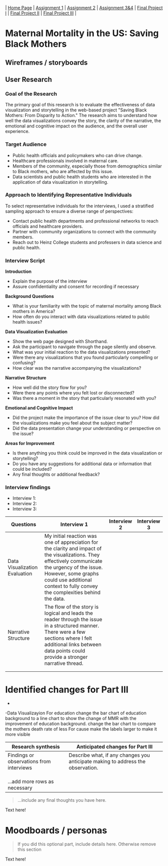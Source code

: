 | [Home Page](https://jasmine54.github.io/Data-Visualization/) | [Assignment 1](Assignment-1) | [Assignment 2](Assignment-2) | [Assignment 3&4](Assignment-3&4) | [Final Project I](final-project-part-1) | [Final Project II](final-project-part-2) | [Final Project III](final-project-part-3) |

# Maternal Mortality in the US: Saving Black Mothers

## Wireframes / storyboards

<script src="https://carnegiemellon.shorthandstories.com/savingmothersinus/embed.js"> </script>


## User Research 

### Goal of the Research

The primary goal of this research is to evaluate the effectiveness of data visualization and storytelling in the web-based project "Saving Black Mothers: From Disparity to Action." The research aims to understand how well the data visualizations convey the story, the clarity of the narrative, the emotional and cognitive impact on the audience, and the overall user experience.

### Target Audience

- Public health officials and policymakers who can drive change.
- Healthcare professionals involved in maternal care.
- Members of the community, especially those from demographics similar to Black mothers, who are affected by this issue.
- Data scientists and public health students who are interested in the application of data visualization in storytelling.

### Approach to Identifying Representative Individuals
To select representative individuals for the interviews, I used a stratified sampling approach to ensure a diverse range of perspectives:

- Contact public health departments and professional networks to reach officials and healthcare providers.
- Partner with community organizations to connect with the community members.
- Reach out to Heinz College students and professers in data science and public health.

### Interview Script

**Introduction**
- Explain the purpose of the interview
- Assure confidentiality and consent for recording if necessary

**Background Questions**
- What is your familiarity with the topic of maternal mortality among Black mothers in America?
- How often do you interact with data visualizations related to public health issues?

**Data Visualization Evaluation**
- Show the web page designed with Shorthand.
- Ask the participant to navigate through the page silently and observe.
- What was your initial reaction to the data visualizations presented?
- Were there any visualizations that you found particularly compelling or confusing?
- How clear was the narrative accompanying the visualizations?

**Narrative Structure**
- How well did the story flow for you?
- Were there any points where you felt lost or disconnected?
- Was there a moment in the story that particularly resonated with you?

**Emotional and Cognitive Impact**
- Did the project make the importance of the issue clear to you? How did the visualizations make you feel about the subject matter?
- Did the data presentation change your understanding or perspective on the issue?

**Areas for Improvement**
- Is there anything you think could be improved in the data visualization or storytelling?
- Do you have any suggestions for additional data or information that could be included?
- Any final thoughts or additional feedback?


### Interview findings
- Interview 1:
- Interview 2:
- Interview 3:

| Questions               | Interview 1 | Interview 2 | Interview 3 |
|-------------------------|--------------------------------|-------------|-------------|
| Data Visualization Evaluation  |My initial reaction was one of appreciation for the clarity and impact of the visualizations. They effectively communicate the urgency of the issue. However, some graphs could use additional context to fully convey the complexities behind the data.  |||
| Narrative Structure | The flow of the story is logical and leads the reader through the issue in a structured manner. There were a few sections where I felt additional links between data points could provide a stronger narrative thread.     |             |             |
|                       |                                |             |             |
|                         |                                |             |             |


# Identified changes for Part III
-
-Data Visualizayion
For education
change the bar chart of education background to a line chart to show the change of MMR with the improvement of education background.
change the bar chart to compare the mothers death rate of less 
For cause
make the labels larger to make it more visible



| Research synthesis                       | Anticipated changes for Part III                                                |
|------------------------------------------|---------------------------------------------------------------------------------|
| Findings or observations from interviews | Describe what, if any changes you anticipate making to address the observation. |
|                                          |                                                                                 |
|                                          |                                                                                 |
|                                          |                                                                                 |
| ...add more rows as necessary            |                                                                                 |

> ...include any final thoughts you have here. 

Text here!

# Moodboards / personas
> If you did this optional part, include details here.  Otherwise remove this section

Text here!

